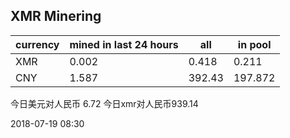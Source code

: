 ## XMR Minering

|currency|mined in last 24 hours|all|in pool|
|---|---|---|---|
|XMR|0.002|0.418|0.211|
|CNY|1.587|392.43|197.872|

今日美元对人民币 6.72	今日xmr对人民币939.14


2018-07-19 08:30